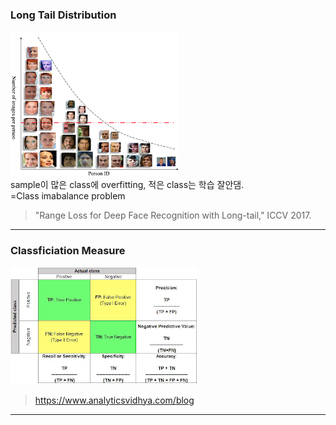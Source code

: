 ### Long Tail Distribution
![LongTailDistribuition](./images/LongTailDistribuition.png)  
sample이 많은 class에 overfitting, 적은 class는 학습 잘안댐.  
=Class imabalance problem  
> "Range Loss for Deep Face Recognition with Long-tail," ICCV 2017.  

-------------------------------------------------------

### Classficiation Measure
![ConfusionMatrix](./images/ConfusionMatrix.png)  
> https://www.analyticsvidhya.com/blog  

-------------------------------------------------------
